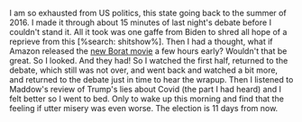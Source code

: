 I am so exhausted from US politics, this state going back to the summer of 2016. I made it through about 15 minutes of last night's debate before I couldn't stand it. All it took was one gaffe from Biden to shred all hope of a reprieve from this [%search: shitshow%]. Then I had a thought, what if Amazon released the <a href="https://www.metacritic.com/movie/borat-subsequent-moviefilm-delivery-of-prodigious-bribe-to-american-regime-for-make-benefit-once-glo">new Borat movie</a> a few hours early? Wouldn't that be great. So I looked. And they had! So I watched the first half, returned to the debate, which still was not over, and went back and watched a bit more, and returned to the debate just in time to hear the wrapup. Then I listened to Maddow's review of Trump's lies about Covid (the part  I had heard) and I felt better so I went to bed. Only to wake up this morning and find that the feeling if utter misery was even worse. The election is 11 days from now. 
